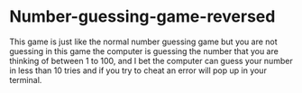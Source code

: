 # Number-guessing-game-reversed
This game is just like the normal number guessing game but you are not guessing in this game the computer is guessing the number that you are thinking of between 1 to 100, and I bet the computer can guess your number in less than 10 tries and if you try to cheat an error will pop up in your terminal.
